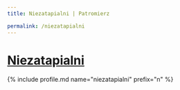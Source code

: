 ```yaml
---
title: Niezatapialni | Patromierz

permalink: /niezatapialni
---
```


# [Niezatapialni](https://patronite.pl/niezatapialni)

{% include profile.md name="niezatapialni" prefix="n" %}
